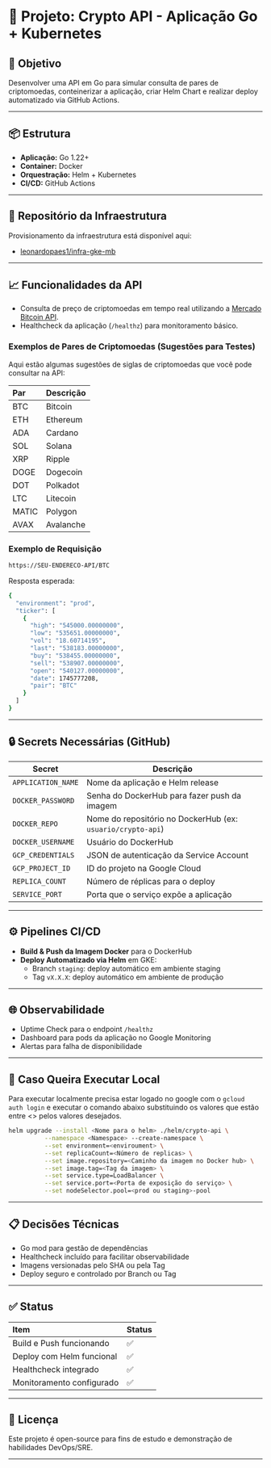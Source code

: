 # 🚀 Projeto: Crypto API - Aplicação Go + Kubernetes

## 🎯 Objetivo

Desenvolver uma API em Go para simular consulta de pares de criptomoedas, conteinerizar a aplicação, criar Helm Chart e realizar deploy automatizado via GitHub Actions.

---

## 📦 Estrutura

- **Aplicação:** Go 1.22+
- **Container:** Docker
- **Orquestração:** Helm + Kubernetes
- **CI/CD:** GitHub Actions

---

## 🔗 Repositório da Infraestrutura

Provisionamento da infraestrutura está disponível aqui:
- [leonardopaes1/infra-gke-mb](https://github.com/leonardopaes1/infra-gke-mb)

---

## 📈 Funcionalidades da API

- Consulta de preço de criptomoedas em tempo real utilizando a [Mercado Bitcoin API](https://api.mercadobitcoin.net/api/v4/docs).
- Healthcheck da aplicação (`/healthz`) para monitoramento básico.

### Exemplos de Pares de Criptomoedas (Sugestões para Testes)

Aqui estão algumas sugestões de siglas de criptomoedas que você pode consultar na API:

| **Par** | **Descrição**             |
|:--------|:---------------------------|
| BTC     | Bitcoin                    |
| ETH     | Ethereum                   |
| ADA     | Cardano                    |
| SOL     | Solana                     |
| XRP     | Ripple                     |
| DOGE    | Dogecoin                   |
| DOT     | Polkadot                   |
| LTC     | Litecoin                   |
| MATIC   | Polygon                    |
| AVAX    | Avalanche                  |

### Exemplo de Requisição

```bash
https://SEU-ENDERECO-API/BTC
```
Resposta esperada:
```bash
{
  "environment": "prod",
  "ticker": [
    {
      "high": "545000.00000000",
      "low": "535651.00000000",
      "vol": "18.60714195",
      "last": "538183.00000000",
      "buy": "538455.00000000",
      "sell": "538907.00000000",
      "open": "540127.00000000",
      "date": 1745777208,
      "pair": "BTC"
    }
  ]
}

```

---

## 🔒 Secrets Necessárias (GitHub)

| Secret             | Descrição                                                    |
|--------------------|---------------------------------------------------------------|
| `APPLICATION_NAME` | Nome da aplicação e Helm release                             |
| `DOCKER_PASSWORD`  | Senha do DockerHub para fazer push da imagem                  |
| `DOCKER_REPO`      | Nome do repositório no DockerHub (ex: `usuario/crypto-api`)    |
| `DOCKER_USERNAME`  | Usuário do DockerHub                                           |
| `GCP_CREDENTIALS`  | JSON de autenticação da Service Account                       |
| `GCP_PROJECT_ID`   | ID do projeto na Google Cloud                                 |
| `REPLICA_COUNT`    | Número de réplicas para o deploy                              |
| `SERVICE_PORT`     | Porta que o serviço expõe a aplicação                         |

---

## ⚙️ Pipelines CI/CD

- **Build & Push da Imagem Docker** para o DockerHub
- **Deploy Automatizado via Helm** em GKE:
  - Branch `staging`: deploy automático em ambiente staging
  - Tag `vX.X.X`: deploy automático em ambiente de produção

---

## 🌐 Observabilidade

- Uptime Check para o endpoint `/healthz`
- Dashboard para pods da aplicação no Google Monitoring
- Alertas para falha de disponibilidade

---

## 🚀 Caso Queira Executar Local

Para executar localmente precisa estar logado no google com o ``gcloud auth login`` e executar o comando abaixo substituindo os valores que estão entre <> pelos valores desejados.

```bash
helm upgrade --install <Nome para o helm> ./helm/crypto-api \
          --namespace <Namespace> --create-namespace \
          --set environment=<enviroument> \
          --set replicaCount=<Número de replicas> \
          --set image.repository=<Caminho da imagem no Docker hub> \
          --set image.tag=<Tag da imagem> \
          --set service.type=LoadBalancer \
          --set service.port=<Porta de exposição do serviço> \
          --set nodeSelector.pool=<prod ou staging>-pool
```

---

## 📋 Decisões Técnicas

- Go mod para gestão de dependências
- Healthcheck incluído para facilitar observabilidade
- Imagens versionadas pelo SHA ou pela Tag
- Deploy seguro e controlado por Branch ou Tag

---

## ✅ Status

| Item | Status |
|:---|:---|
| Build e Push funcionando | ✅ |
| Deploy com Helm funcional | ✅ |
| Healthcheck integrado | ✅ |
| Monitoramento configurado | ✅ |

---

## 📄 Licença

Este projeto é open-source para fins de estudo e demonstração de habilidades DevOps/SRE.

---